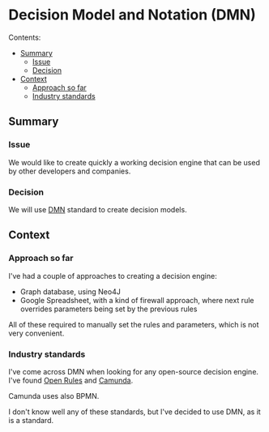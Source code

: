 # Decision Model and Notation (DMN)

Contents:

* [Summary](#summary)
  * [Issue](#issue)
  * [Decision](#decision)
* [Context](#context)
  * [Approach so far](#approach-so-far)
  * [Industry standards](#industry-standards)

## Summary

### Issue

We would like to create quickly a working decision engine that can be used by other developers and companies.

### Decision

We will use [DMN](https://en.wikipedia.org/wiki/Decision_Model_and_Notation) standard to create decision models.

## Context

### Approach so far

I've had a couple of approaches to creating a decision engine:
 - Graph database, using Neo4J
 - Google Spreadsheet, with a kind of firewall approach, where next rule overrides parameters being set by the previous rules

All of these required to manually set the rules and parameters, which is not very convenient.

### Industry standards

I've come across DMN when looking for any open-source decision engine. I've found [Open Rules](https://openrules.com/) and [Camunda](https://camunda.com/).

Camunda uses also BPMN.

I don't know well any of these standards, but I've decided to use DMN, as it is a standard.
